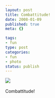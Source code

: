 ```yaml
--- 
layout: post
title: Combattitude!
date: 2008-01-09
published: true
meta: {}

tags: 
- fun
type: post
categories: 
- fun
- photo
status: publish
---
```

![](http://media.eick.us/2011/06/4Lbi8pbnE3zemm3sovJTU1Af_500.jpg)<br /><br />Combattitude!
